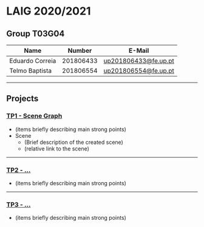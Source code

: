 # LAIG 2020/2021

## Group T03G04

| Name            | Number    | E-Mail               |
|-----------------|-----------|----------------------|
| Eduardo Correia | 201806433 | up201806433@fe.up.pt |
| Telmo Baptista  | 201806554 | up201806554@fe.up.pt |

----

## Projects

### [TP1 - Scene Graph](TP1)

- (items briefly describing main strong points)
- Scene
  - (Brief description of the created scene)
  - (relative link to the scene)

-----

### [TP2 - ...](TP2)
- (items briefly describing main strong points)

----

### [TP3 - ...](TP3)
- (items briefly describing main strong points)


